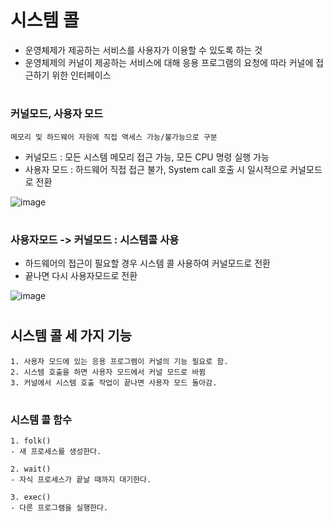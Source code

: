 시스템 콜
====================
- 운영체제가 제공하는 서비스를 사용자가 이용할 수 있도록 하는 것
- 운영체제의 커널이 제공하는 서비스에 대해 응용 프로그램의 요청에 따라 커널에 접근하기 위한 인터페이스

#

### 커널모드, 사용자 모드
```
메모리 및 하드웨어 자원에 직접 액세스 가능/불가능으로 구분
```
- 커널모드 : 모든 시스템 메모리 접근 가능, 모든 CPU 명령 실행 가능
- 사용자 모드 : 하드웨어 직접 접근 불가, System call 호출 시 일시적으로 커널모드로 전환


![image](https://img1.daumcdn.net/thumb/R1280x0/?scode=mtistory2&fname=https%3A%2F%2Fblog.kakaocdn.net%2Fdn%2Fbr0box%2FbtqV2afns1r%2FWM0aLyMKvZl0iGrFenAV30%2Fimg.png)

#

### 사용자모드 -> 커널모드 : 시스템콜 사용
- 하드웨어의 접근이 필요할 경우 시스템 콜 사용하여 커널모드로 전환
- 끝나면 다시 사용자모드로 전환

![image](https://img1.daumcdn.net/thumb/R1280x0/?scode=mtistory2&fname=https%3A%2F%2Fblog.kakaocdn.net%2Fdn%2FqtYBV%2FbtqV2XmAmAv%2FxKkLn4AiXj6IFpornoCEZK%2Fimg.png)

#

## 시스템 콜 세 가지 기능
```
1. 사용자 모드에 있는 응용 프로그램이 커널의 기능 필요로 함.
2. 시스템 호출을 하면 사용자 모드에서 커널 모드로 바뀜
3. 커널에서 시스템 호출 작업이 끝나면 사용자 모드 돌아감.
```

#

### 시스템 콜 함수
```
1. folk()
- 새 프로세스를 생성한다.

2. wait()
- 자식 프로세스가 끝날 때까지 대기한다.

3. exec()
- 다른 프로그램을 실행한다.
```




